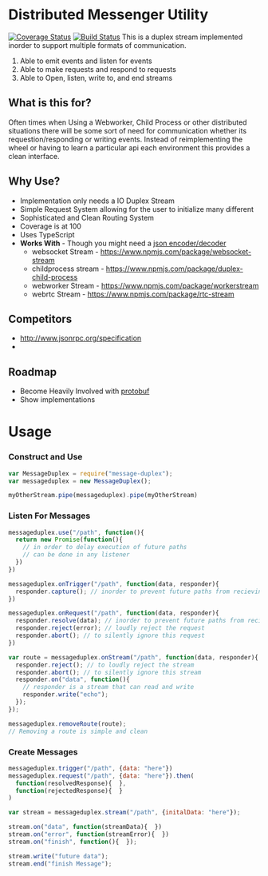 # Distributed Messenger Utility
[![Coverage Status](https://coveralls.io/repos/github/formula1/JS-Messaging/badge.svg?branch=master)](https://coveralls.io/github/formula1/JS-Messaging?branch=master) [![Build Status](https://travis-ci.org/formula1/JS-Messaging.svg?branch=master)](https://travis-ci.org/formula1/JS-Messaging)
This is a duplex stream implemented inorder to support multiple formats of communication.

1. Able to emit events and listen for events
2. Able to make requests and respond to requests
3. Able to Open, listen, write to, and end streams

## What is this for?
Often times when Using a Webworker, Child Process or other distributed situations
there will be some sort of need for communication whether its requestion/responding
or writing events. Instead of reimplementing the wheel or having to learn a particular
api each environment this provides a clean interface.

## Why Use?
- Implementation only needs a IO Duplex Stream
- Simple Request System allowing for the user to initialize many different
- Sophisticated and Clean Routing System
- Coverage is at 100
- Uses TypeScript
- **Works With** - Though you might need a [json encoder/decoder](https://github.com/dominictarr/JSONStream)
  - websocket Stream - https://www.npmjs.com/package/websocket-stream
  - childprocess stream - https://www.npmjs.com/package/duplex-child-process
  - webworker Stream - https://www.npmjs.com/package/workerstream
  - webrtc Stream - https://www.npmjs.com/package/rtc-stream

## Competitors
- http://www.jsonrpc.org/specification
-

## Roadmap
- Become Heavily Involved with [protobuf](https://www.npmjs.com/package/protobufjs)
- Show implementations

# Usage

### Construct and Use
```javascript
var MessageDuplex = require("message-duplex");
var messageduplex = new MessageDuplex();

myOtherStream.pipe(messageduplex).pipe(myOtherStream)
```


### Listen For Messages
```javascript
messageduplex.use("/path", function(){
  return new Promise(function(){
    // in order to delay execution of future paths
    // can be done in any listener
  })
})

messageduplex.onTrigger("/path", function(data, responder){
  responder.capture(); // inorder to prevent future paths from recieving the event
})

messageduplex.onRequest("/path", function(data, responder){
  responder.resolve(data); // inorder to prevent future paths from recieving the event
  responder.reject(error); // loudly reject the request
  responder.abort(); // to silently ignore this request
})

var route = messageduplex.onStream("/path", function(data, responder){
  responder.reject(); // to loudly reject the stream
  responder.abort(); // to silently ignore this stream
  responder.on("data", function(){
    // responder is a stream that can read and write
    responder.write("echo");
  });
});

messageduplex.removeRoute(route);
// Removing a route is simple and clean
```

### Create Messages

```javascript
messageduplex.trigger("/path", {data: "here"})
messageduplex.request("/path", {data: "here"}).then(
  function(resolvedResponse){  },
  function(rejectedResponse){  }
)

var stream = messageduplex.stream("/path", {initalData: "here"});

stream.on("data", function(streamData){  })
stream.on("error", function(streamError){  })
stream.on("finish", function(){  });

stream.write("future data");
stream.end("finish Message");
```
